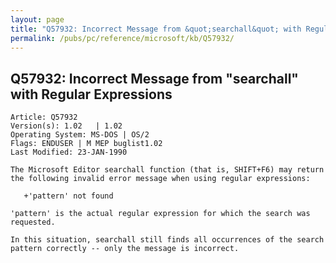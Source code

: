 ```yaml
---
layout: page
title: "Q57932: Incorrect Message from &quot;searchall&quot; with Regular Expressions"
permalink: /pubs/pc/reference/microsoft/kb/Q57932/
---
```


## Q57932: Incorrect Message from &quot;searchall&quot; with Regular Expressions

	Article: Q57932
	Version(s): 1.02   | 1.02
	Operating System: MS-DOS | OS/2
	Flags: ENDUSER | M MEP buglist1.02
	Last Modified: 23-JAN-1990
	
	The Microsoft Editor searchall function (that is, SHIFT+F6) may return
	the following invalid error message when using regular expressions:
	
	   +'pattern' not found
	
	'pattern' is the actual regular expression for which the search was
	requested.
	
	In this situation, searchall still finds all occurrences of the search
	pattern correctly -- only the message is incorrect.
